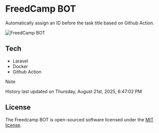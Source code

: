 # FreedCamp BOT

Automatically assign an ID before the task title based on Github Action.

![FreedCamp BOT](https://repository-images.githubusercontent.com/737932867/7d34798b-2680-471c-b089-a78a718d3d6a)

## Tech

- Laravel
- Docker
- Github Action

> [!NOTE]  
> History last updated on Thursday, August 21st, 2025, 6:47:02 PM

## License

The Freedcamp BOT is open-sourced software licensed under the [MIT license](https://opensource.org/licenses/MIT).
